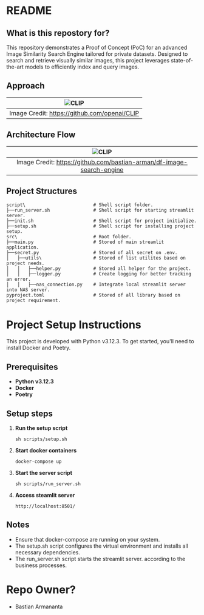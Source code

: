# README #

## What is this repostory for? ##
This repository demonstrates a Proof of Concept (PoC) for an advanced Image Similarity Search Engine tailored for private datasets. Designed to search and retrieve visually similar images, this project leverages state-of-the-art models to efficiently index and query images.

## Approach

| ![CLIP](https://raw.githubusercontent.com/mlfoundations/open_clip/main/docs/CLIP.png) |
|:--:|
| Image Credit: https://github.com/openai/CLIP |

## Architecture Flow
| ![CLIP](https://github.com/bastian-arman/df-image-search-engine/blob/feature/global-nas/images/Architecture%20Flow.png) |
|:--:|
| Image Credit: https://github.com/bastian-arman/df-image-search-engine |

## Project Structures ##
```
script\                         # Shell script folder.
├──run_server.sh                # Shell script for starting streamlit server.
├──init.sh                      # Shell script for project initialize.
├──setup.sh                     # Shell script for installing project setup.
src\                            # Root folder.
├──main.py                      # Stored of main streamlit application.
├──secret.py                    # Stored of all secret on .env.
│   ├──utils\                   # Stored of list utilites based on project needs.
│   │   ├──helper.py            # Stored all helper for the project.
│   │   ├──logger.py            # Create logging for better tracking an error.
│   │   ├──nas_connection.py    # Integrate local streamlit server into NAS server. 
pyproject.toml                  # Stored of all library based on project requirement.
```

# Project Setup Instructions

This project is developed with Python v3.12.3. To get started, you'll need to install Docker and Poetry.

## Prerequisites

- **Python v3.12.3**
- **Docker**
- **Poetry**

## Setup steps

1. **Run the setup script**
    ```
    sh scripts/setup.sh
    ```

2. **Start docker containers**
    ```
    docker-compose up
    ```

3. **Start the server script**
    ```
    sh scripts/run_server.sh
    ```

4. **Access steamlit server**
    ```
    http://localhost:8501/
    ```

## Notes
- Ensure that docker-compose are running on your system.
- The setup.sh script configures the virtual environment and installs all necessary dependencies.
- The run_server.sh script starts the streamlit server.
according to the business processes.

# Repo Owner? #
* Bastian Armananta